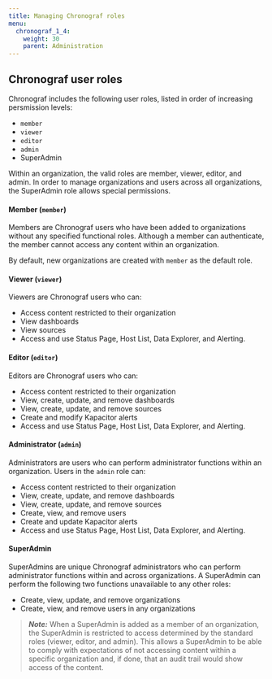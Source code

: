 ```yaml
---
title: Managing Chronograf roles
menu:
  chronograf_1_4:
    weight: 30
    parent: Administration
---
```



## Chronograf user roles

Chronograf includes the following user roles, listed in order of increasing persmission levels:

* `member`
* `viewer`
* `editor`
* `admin`
* SuperAdmin

Within an organization, the valid roles are member, viewer, editor, and admin. In order to manage organizations and users across all organizations, the SuperAdmin role allows special permissions.

#### Member (`member`)

Members are Chronograf users who have been added to organizations without any specified functional roles. Although a member can authenticate, the member cannot access any content within an organization.

By default, new organizations are created with `member` as the default role.


#### Viewer (`viewer`)

Viewers are Chronograf users who can:

* Access content restricted to their organization
* View dashboards
* View sources
* Access and use Status Page, Host List, Data Explorer, and Alerting.

#### Editor (`editor`)

Editors are Chronograf users who can:

* Access content restricted to their organization
* View, create, update, and remove dashboards
* View, create, update, and remove sources
* Create and modify Kapacitor alerts
* Access and use Status Page, Host List, Data Explorer, and Alerting.

#### Administrator (`admin`)

Administrators are users who can perform administrator functions within an organization. Users in the `admin` role can:

* Access content restricted to their organization
* View, create, update, and remove dashboards
* View, create, update, and remove sources
* Create, view, and remove users
* Create and update Kapacitor alerts
* Access and use Status Page, Host List, Data Explorer, and Alerting.

####  SuperAdmin

SuperAdmins are unique Chronograf administrators who can perform administrator functions within and across organizations. A SuperAdmin can perform the following two functions unavailable to any other roles:

* Create, view, update, and remove organizations
* Create, view, and remove users in any organizations

> ***Note:*** When a SuperAdmin is added as a member of an organization, the SuperAdmin is restricted to access determined by the standard roles (viewer, editor, and admin). This allows a SuperAdmin to be able to comply with expectations of not accessing content within a specific organization and, if done, that an audit trail would show access of the content.
